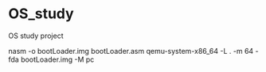 # OS_study
OS study project

nasm -o bootLoader.img bootLoader.asm
qemu-system-x86_64 -L . -m 64 -fda bootLoader.img -M pc
